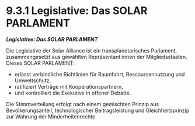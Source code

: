 # 9.3.1 Legislative: Das SOLAR PARLAMENT

_**Legislative: Das SOLAR PARLAMENT**_

Die Legislative der Solar Alliance ist ein transplanetarisches Parlament, zusammengesetzt aus gewählten Repräsentant:innen der Mitgliedsstaaten. Dieses SOLAR PARLAMENT:

* erlässt verbindliche Richtlinien für Raumfahrt, Ressourcennutzung und Umweltschutz,
* ratifiziert Verträge mit Kooperationspartnern,
* und kontrolliert die Exekutive in offener Debatte.

Die Stimmverteilung erfolgt nach einem gemischten Prinzip aus Bevölkerungsanteil, technologischer Beitragsleistung und Gleichheitsprinzip zur Wahrung der Minderheitenrechte.

